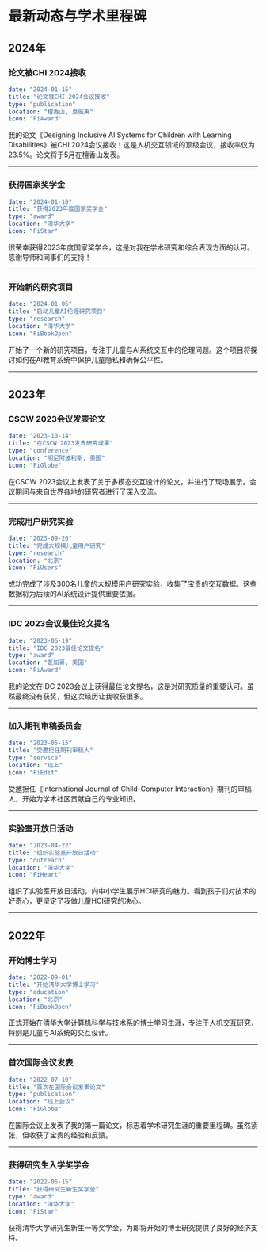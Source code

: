 # 最新动态与学术里程碑

## 2024年

### 论文被CHI 2024接收
```yaml
date: "2024-01-15"
title: "论文被CHI 2024会议接收"
type: "publication"
location: "檀香山, 夏威夷"
icon: "FiAward"
```

我的论文《Designing Inclusive AI Systems for Children with Learning Disabilities》被CHI 2024会议接收！这是人机交互领域的顶级会议，接收率仅为23.5%。论文将于5月在檀香山发表。

---

### 获得国家奖学金
```yaml
date: "2024-01-10"
title: "获得2023年度国家奖学金"
type: "award"
location: "清华大学"
icon: "FiStar"
```

很荣幸获得2023年度国家奖学金，这是对我在学术研究和综合表现方面的认可。感谢导师和同事们的支持！

---

### 开始新的研究项目
```yaml
date: "2024-01-05"
title: "启动儿童AI伦理研究项目"
type: "research"
location: "清华大学"
icon: "FiBookOpen"
```

开始了一个新的研究项目，专注于儿童与AI系统交互中的伦理问题。这个项目将探讨如何在AI教育系统中保护儿童隐私和确保公平性。

---

## 2023年

### CSCW 2023会议发表论文
```yaml
date: "2023-10-14"
title: "在CSCW 2023发表研究成果"
type: "conference"
location: "明尼阿波利斯, 美国"
icon: "FiGlobe"
```

在CSCW 2023会议上发表了关于多模态交互设计的论文，并进行了现场展示。会议期间与来自世界各地的研究者进行了深入交流。

---

### 完成用户研究实验
```yaml
date: "2023-09-20"
title: "完成大规模儿童用户研究"
type: "research"
location: "北京"
icon: "FiUsers"
```

成功完成了涉及300名儿童的大规模用户研究实验，收集了宝贵的交互数据。这些数据将为后续的AI系统设计提供重要依据。

---

### IDC 2023会议最佳论文提名
```yaml
date: "2023-06-19"
title: "IDC 2023最佳论文提名"
type: "award"
location: "芝加哥, 美国"
icon: "FiAward"
```

我的论文在IDC 2023会议上获得最佳论文提名，这是对研究质量的重要认可。虽然最终没有获奖，但这次经历让我收获很多。

---

### 加入期刊审稿委员会
```yaml
date: "2023-05-15"
title: "受邀担任期刊审稿人"
type: "service"
location: "线上"
icon: "FiEdit"
```

受邀担任《International Journal of Child-Computer Interaction》期刊的审稿人，开始为学术社区贡献自己的专业知识。

---

### 实验室开放日活动
```yaml
date: "2023-04-22"
title: "组织实验室开放日活动"
type: "outreach"
location: "清华大学"
icon: "FiHeart"
```

组织了实验室开放日活动，向中小学生展示HCI研究的魅力。看到孩子们对技术的好奇心，更坚定了我做儿童HCI研究的决心。

---

## 2022年

### 开始博士学习
```yaml
date: "2022-09-01"
title: "开始清华大学博士学习"
type: "education"
location: "北京"
icon: "FiBookOpen"
```

正式开始在清华大学计算机科学与技术系的博士学习生涯，专注于人机交互研究，特别是儿童与AI系统的交互设计。

---

### 首次国际会议发表
```yaml
date: "2022-07-10"
title: "首次在国际会议发表论文"
type: "publication"
location: "线上会议"
icon: "FiGlobe"
```

在国际会议上发表了我的第一篇论文，标志着学术研究生涯的重要里程碑。虽然紧张，但收获了宝贵的经验和反馈。

---

### 获得研究生入学奖学金
```yaml
date: "2022-06-15"
title: "获得研究生新生奖学金"
type: "award"
location: "清华大学"
icon: "FiStar"
```

获得清华大学研究生新生一等奖学金，为即将开始的博士研究提供了良好的经济支持。